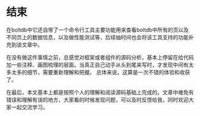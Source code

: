 # 结束

在boltdb中它还自带了一个命令行工具主要功能用来查看boltdb中所有的页以及不同页上的数据信息，以及做性能测试等，后续抽时间也会将该工具支持的功能补充到该文章中。

在没有做这件事情之前，总感觉对框架或者组件的源码分析，基本上停留在给代码加一些注释、画图梳理的层面。当真正自己动手从头到尾来写时，才发现中间有太多太多的细节，需要重新理解和把握。 总体来说，这算是一次不错的体验和收获了。

在最后，本文基本上都是按照个人的理解和阅读源码基础上完成的。文章中难免有错误和理解有误的地方，大家看的时候发现问题，可以及时反馈给我，同时欢迎大家一起交流学习。

